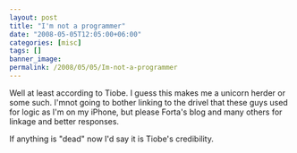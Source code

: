 ```yaml
---
layout: post
title: "I'm not a programmer"
date: "2008-05-05T12:05:00+06:00"
categories: [misc]
tags: []
banner_image: 
permalink: /2008/05/05/Im-not-a-programmer
---
```


Well at least according to Tiobe. I guess this makes me a unicorn herder or some such. I'mnot going to bother linking to the drivel that these guys used for logic as I'm on my iPhone, but please Forta's blog and many others for linkage and better responses.

If anything is "dead" now I'd say it is Tiobe's credibility.